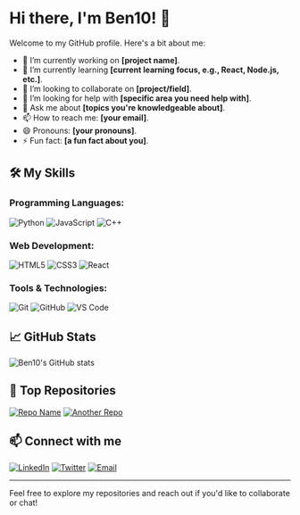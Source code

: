 # Hi there, I'm Ben10! 👋

Welcome to my GitHub profile. Here's a bit about me:

- 🔭 I’m currently working on **[project name]**.
- 🌱 I’m currently learning **[current learning focus, e.g., React, Node.js, etc.]**.
- 👯 I’m looking to collaborate on **[project/field]**.
- 🤔 I’m looking for help with **[specific area you need help with]**.
- 💬 Ask me about **[topics you're knowledgeable about]**.
- 📫 How to reach me: **[your email]**.
- 😄 Pronouns: **[your pronouns]**.
- ⚡ Fun fact: **[a fun fact about you]**.

## 🛠️ My Skills

### Programming Languages:
![Python](https://img.shields.io/badge/-Python-3776AB?style=flat&logo=python&logoColor=white)
![JavaScript](https://img.shields.io/badge/-JavaScript-F7DF1E?style=flat&logo=javascript&logoColor=black)
![C++](https://img.shields.io/badge/-C++-00599C?style=flat&logo=c%2B%2B&logoColor=white)

### Web Development:
![HTML5](https://img.shields.io/badge/-HTML5-E34F26?style=flat&logo=html5&logoColor=white)
![CSS3](https://img.shields.io/badge/-CSS3-1572B6?style=flat&logo=css3&logoColor=white)
![React](https://img.shields.io/badge/-React-61DAFB?style=flat&logo=react&logoColor=black)

### Tools & Technologies:
![Git](https://img.shields.io/badge/-Git-F05032?style=flat&logo=git&logoColor=white)
![GitHub](https://img.shields.io/badge/-GitHub-181717?style=flat&logo=github&logoColor=white)
![VS Code](https://img.shields.io/badge/-VS%20Code-007ACC?style=flat&logo=visual-studio-code&logoColor=white)

## 📈 GitHub Stats

![Ben10's GitHub stats](https://github-readme-stats.vercel.app/api?username=yourusername&show_icons=true&theme=radical)

## 🌟 Top Repositories

[![Repo Name](https://github-readme-stats.vercel.app/api/pin/?username=yourusername&repo=repo-name&theme=radical)](https://github.com/yourusername/repo-name)
[![Another Repo](https://github-readme-stats.vercel.app/api/pin/?username=yourusername&repo=another-repo&theme=radical)](https://github.com/yourusername/another-repo)

## 📫 Connect with me

[![LinkedIn](https://img.shields.io/badge/-LinkedIn-0A66C2?style=flat&logo=linkedin&logoColor=white)](https://www.linkedin.com/in/yourprofile)
[![Twitter](https://img.shields.io/badge/-Twitter-1DA1F2?style=flat&logo=twitter&logoColor=white)](https://twitter.com/_sabbirahmed)
[![Email](https://img.shields.io/badge/-Email-D14836?style=flat&logo=gmail&logoColor=white)](mailto:youremail@example.com)

---

Feel free to explore my repositories and reach out if you'd like to collaborate or chat!
